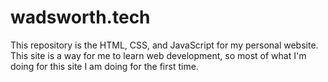 # wadsworth.tech
This repository is the HTML, CSS, and JavaScript for my personal website.  This site is a way for me to learn web development, so most of what I'm doing for this site I am doing for the first time.
